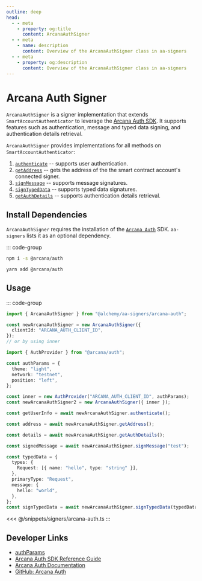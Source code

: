 ```yaml
---
outline: deep
head:
  - - meta
    - property: og:title
      content: ArcanaAuthSigner
  - - meta
    - name: description
      content: Overview of the ArcanaAuthSigner class in aa-signers
  - - meta
    - property: og:description
      content: Overview of the ArcanaAuthSigner class in aa-signers
---
```


# Arcana Auth Signer

`ArcanaAuthSigner` is a signer implementation that extends `SmartAccountAuthenticator` to leverage the [Arcana Auth SDK](https://docs.arcana.network). It supports features such as authentication, message and typed data signing, and authentication details retrieval.

`ArcanaAuthSigner` provides implementations for all methods on `SmartAccountAuthenticator`:

1.  [`authenticate`](/packages/aa-signers/arcana-auth/authenticate) -- supports user authentication.
2.  [`getAddress`](/packages/aa-signers/arcana-auth/getAddress) -- gets the address of the the smart contract account's connected signer.
3.  [`signMessage`](/packages/aa-signers/arcana-auth/signMessage) -- supports message signatures.
4.  [`signTypedData`](/packages/aa-signers/arcana-auth/signTypedData) -- supports typed data signatures.
5.  [`getAuthDetails`](/packages/aa-signers/arcana-auth/getAuthDetails) -- supports authentication details retrieval.

## Install Dependencies

`ArcanaAuthSigner` requires the installation of the [`Arcana Auth`](https://www.npmjs.com/package/@arcana/auth) SDK. `aa-signers` lists it as an optional dependency.

::: code-group

```bash [npm]
npm i -s @arcana/auth
```

```bash [yarn]
yarn add @arcana/auth
```

## Usage

::: code-group

```ts [example.ts]
import { ArcanaAuthSigner } from "@alchemy/aa-signers/arcana-auth";

const newArcanaAuthSigner = new ArcanaAuthSigner({
  clientId: "ARCANA_AUTH_CLIENT_ID",
});
// or by using inner

import { AuthProvider } from "@arcana/auth";

const authParams = {
  theme: "light",
  network: "testnet",
  position: "left",
};

const inner = new AuthProvider("ARCANA_AUTH_CLIENT_ID", authParams);
const newArcanaAuthSigner2 = new ArcanaAuthSigner({ inner });

const getUserInfo = await newArcanaAuthSigner.authenticate();

const address = await newArcanaAuthSigner.getAddress();

const details = await newArcanaAuthSigner.getAuthDetails();

const signedMessage = await newArcanaAuthSigner.signMessage("test");

const typedData = {
  types: {
    Request: [{ name: "hello", type: "string" }],
  },
  primaryType: "Request",
  message: {
    hello: "world",
  },
};
const signTypedData = await newArcanaAuthSigner.signTypedData(typedData);
```

<<< @/snippets/signers/arcana-auth.ts
:::

## Developer Links

- [authParams](https://authsdk-ref-guide.netlify.app/interfaces/constructorparams)
- [Arcana Auth SDK Reference Guide](https://authsdk-ref-guide.netlify.app/)
- [Arcana Auth Documentation](https://docs.arcana.network)
- [GitHub: Arcana Auth](https://github.com/arcana-network/auth)
